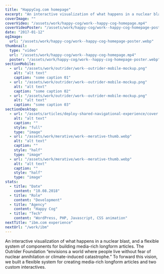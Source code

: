 ```yaml
---
title: "HappyCog.com homepage"
excerpt: "An interactive visualization of what happens in a nuclear blast, and a flexible system of components for building media-rich longform articles. The Outrider Foundation “envisions a world where people live without fear of nuclear annihilation or climate-induced catastrophe.” To forward this vision, we built a flexible system for creating media-rich longform articles and two custom interactives."
coverImage: ""
coverVideo: "/assets/work/happy-cog/work--happy-cog-homepage.mp4"
coverVideoPoster: "/assets/work/happy-cog/work--happy-cog-homepage-poster.webp"
date: "2017-01-12"
ogImage:
  url: "/assets/work/happy-cog/work--happy-cog-homepage-poster.webp"
thumbnail:
  type: "video"
  url: "/assets/work/happy-cog/work--happy-cog-homepage.mp4"
  poster: "/assets/work/happy-cog/work--happy-cog-homepage-poster.webp"
sectionMobile:
  - url: "/assets/work/outrider/work--outrider-mobile-mockup.png"
    alt: "alt text"
    caption: "some caption 01"
  - url: "/assets/work/outrider/work--outrider-mobile-mockup.png"
    alt: "alt text"
    caption: "some caption 02"
  - url: "/assets/work/outrider/work--outrider-mobile-mockup.png"
    alt: "alt text"
    caption: "some caption 03"
sectionDesktop:
  - url: "/assets/articles/deploy-shared-navigational-experience/cover.webp"
    alt: "alt text"
    caption: ""
    style: "full"
    type: "image"
  - url: "/assets/work/merative/work--merative-thumb.webp"
    alt: "alt text"
    caption: ""
    style: "half"
    type: "image"
  - url: "/assets/work/merative/work--merative-thumb.webp"
    alt: "alt text"
    caption: ""
    style: "half"
    type: "image"
stats:
  - title: "Date"
    content: "10.08.2018"
  - title: "Role"
    content: "Development"
  - title: "Agency"
    content: "Happy Cog"
  - title: "Tech"
    content: "WordPress, PHP, Javascript, CSS animation"
nextTitle: "ibm.com experience"
nextUrl: "/work/ibm"
---
```


An interactive visualization of what happens in a nuclear blast, and a flexible system of components for building media-rich longform articles. The Outrider Foundation “envisions a world where people live without fear of nuclear annihilation or climate-induced catastrophe.” To forward this vision, we built a flexible system for creating media-rich longform articles and two custom interactives.
